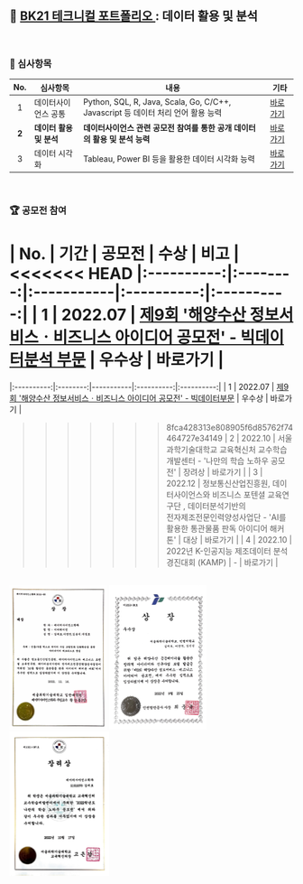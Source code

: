 ## 📂 <a href='https://github.com/countifs/portfolio'> BK21 테크니컬 포트폴리오 </a> : 데이터 활용 및 분석

<br>

### 🚩 심사항목
| No. | 심사항목 | 내용 | 기타 |
|:----------:|----------|----------|----------|
|1|데이터사이언스 공통| Python, SQL, R, Java, Scala, Go, C/C++, Javascript 등 데이터 처리 언어 활용 능력  |<a href='https://github.com/countifs/portfolio/tree/main/1.%20%EB%8D%B0%EC%9D%B4%ED%84%B0%EC%82%AC%EC%9D%B4%EC%96%B8%EC%8A%A4%20%EA%B3%B5%ED%86%B5'>바로가기</a>|
|**2**|**데이터 활용 및 분석**| **데이터사이언스 관련 공모전 참여를 통한 공개 데이터의 활용 및 분석 능력**  |<a href='https://github.com/countifs/portfolio/tree/main/2.%20%EB%8D%B0%EC%9D%B4%ED%84%B0%20%ED%99%9C%EC%9A%A9%20%EB%B0%8F%20%EB%B6%84%EC%84%9D'>바로가기</a>|
|3|데이터 시각화| Tableau, Power BI 등을 활용한 데이터 시각화 능력  |<a href='https://github.com/countifs/portfolio/tree/main/3.%20%EB%8D%B0%EC%9D%B4%ED%84%B0%20%EC%8B%9C%EA%B0%81%ED%99%94'>바로가기</a>|

<br>

### 🏆 공모전 참여

| No. | 기간 | 공모전 | 수상 | 비고 |
<<<<<<< HEAD
|:----------:|:--------:|:-----------|:----------:|:----------:|
| 1 | 2022.07 | <a href='https://www.seoultech.ac.kr/service/info/news/?do=commonview&searchtext=%EA%B9%80%EC%9E%AC%ED%98%B8&searchtype=1&nowpage=1&bnum=3596&bidx=523629&cate=14'>제9회 '해양수산 정보서비스ㆍ비즈니스 아이디어 공모전' - 빅데이터분석 부문</a> | 우수상 | 바로가기 |
=======
|:----------:|:--------:|-----------|:----------:|:----------:|
| 1 | 2022.07 | <a href='https://www.seoultech.ac.kr/service/info/news/?do=commonview&searchtext=%EA%B9%80%EC%9E%AC%ED%98%B8&searchtype=1&nowpage=1&bnum=3596&bidx=523629&cate=14'>제9회 '해양수산 정보서비스ㆍ비즈니스 아이디어 공모전' - 빅데이터부문</a> | 우수상 | 바로가기 |
>>>>>>> 8fca428313e808905f6d85762f74464727e34149
| 2 | 2022.10 | 서울과학기술대학교 교육혁신처 교수학습개발센터 - '나만의 학습 노하우 공모전' | 장려상 | 바로가기 |
| 3 | 2022.12 | 정보통신산업진흥원, 데이터사이언스와 비즈니스 포텐셜 교육연구단 ,  데이터분석기반의 <br/>전자제조전문인력양성사업단 - 'AI를 활용한 통관물품 판독 아이디어 해커톤' | 대상 | 바로가기 |
| 4 | 2022.10 | 2022년 K-인공지능 제조데이터 분석 경진대회  (KAMP)           | - | 바로가기 |

<br>

<img src="image-20230417220755891.png" alt="image-20230417220755891" style="zoom: 25%;" />

<img src="image-20230417220244677.png" alt="image-20230417220244677" style="zoom: 25%;" />

<img src="image-20230417220741048.png" alt="image-20230417220741048" style="zoom: 25%;" />
